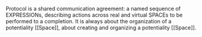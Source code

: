 Protocol is a shared communication agreement: a named sequence of EXPRESSIONs, describing actions across real and virtual SPACEs to be performed to a completion. It is always about the organization of a potentiality [[Space]], about creating and organizing a potentiality [[Space]].